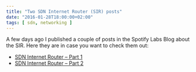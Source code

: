 ```yaml
---
title: "Two SDN Internet Router (SIR) posts"
date: "2016-01-28T18:00:00+02:00"
tags: [ sdn, networking ]
---
```


A few days ago I published a couple of posts in the Spotify Labs Blog about the SIR. Here they are in case you want to check them out:

* [SDN Internet Router – Part 1](https://labs.spotify.com/2016/01/26/sdn-internet-router-part-1/)
* [SDN Internet Router – Part 2](https://labs.spotify.com/2016/01/27/sdn-internet-router-part-2/)
